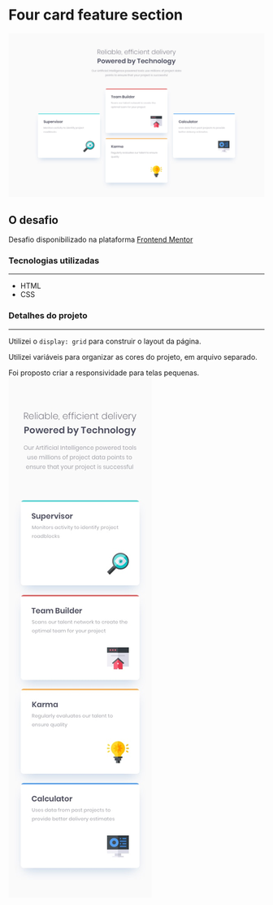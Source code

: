 # Four card feature section

![Projeto versão desktop](./src/design/desktop-design.jpg)

## O desafio

Desafio disponibilizado na plataforma [Frontend Mentor](https://www.frontendmentor.io/challenges)

### Tecnologias utilizadas
---
- HTML
- CSS

### Detalhes do projeto
---

Utilizei o ``display: grid`` para construir o layout da página.

Utilizei variáveis para organizar as cores do projeto, em arquivo separado.

Foi proposto criar a responsividade para telas pequenas.
![projeto responsivo](./src/design/mobile-design.jpg
)
